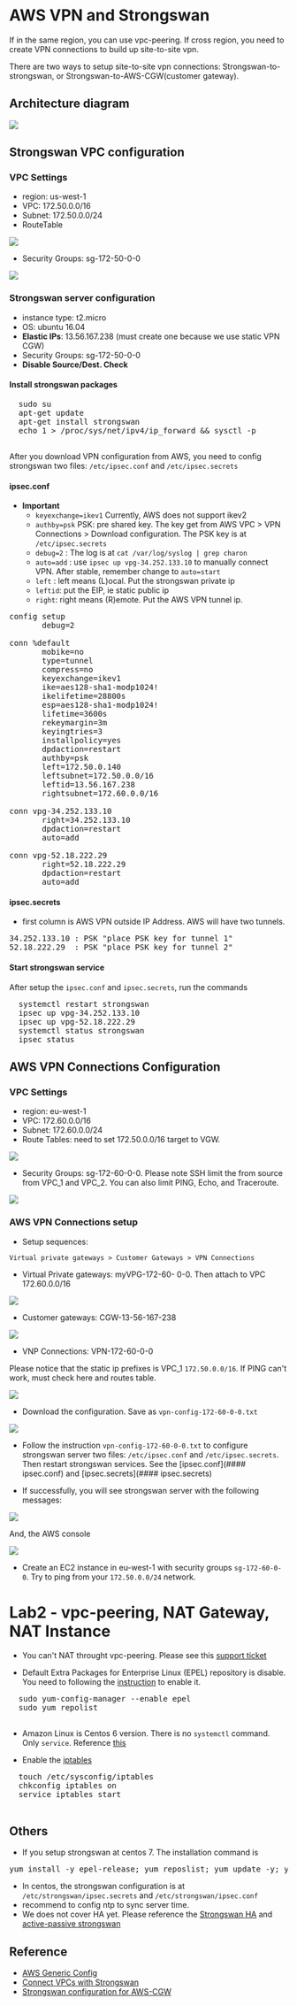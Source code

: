 # AWS VPN and Strongswan

If in the same region, you can use vpc-peering. If cross region, you need to create VPN connections to build up site-to-site vpn.

There are two ways to setup site-to-site vpn connections: Strongswan-to-strongswan, or Strongswan-to-AWS-CGW(customer gateway).

## Architecture diagram

![](/images/dg-strongswan.png)

## Strongswan VPC configuration

### VPC Settings
  * region: us-west-1
  * VPC: 172.50.0.0/16
  * Subnet: 172.50.0.0/24
  * RouteTable

  ![](/images/rtb-172-50-0-0.png)

  * Security Groups: sg-172-50-0-0

  ![](/images/sg-172-50-0-0.png)

### Strongswan server configuration
  * instance type: t2.micro
  * OS: ubuntu 16.04
  * **Elastic IPs**: 13.56.167.238 (must create one because we use static VPN CGW)
  * Security Groups: sg-172-50-0-0
  * **Disable Source/Dest. Check**

#### Install strongswan packages
  <pre>
  sudo su
  apt-get update
  apt-get install strongswan
  echo 1 > /proc/sys/net/ipv4/ip_forward && sysctl -p
  </pre>

After you download VPN configuration from AWS, you need to config strongswan two files: `/etc/ipsec.conf` and `/etc/ipsec.secrets`

#### ipsec.conf
   * **Important**
      * `keyexchange=ikev1` Currently, AWS does not support ikev2
      * `authby=psk` PSK: pre shared key. The key get from AWS VPC > VPN Connections > Download configuration. The PSK key is at `/etc/ipsec.secrets`
      * `debug=2` : The log is at `cat /var/log/syslog | grep charon`
      * `auto=add` : use `ipsec up vpg-34.252.133.10` to manually connect VPN. After stable, remember change to `auto=start`
      * `left` : left means (L)ocal. Put the strongswan private ip
      * `leftid`: put the EIP, ie static public ip
      * `right`: right means (R)emote. Put the AWS VPN tunnel ip.

<pre>
config setup
       debug=2

conn %default
       mobike=no
       type=tunnel
       compress=no
       keyexchange=ikev1
       ike=aes128-sha1-modp1024!
       ikelifetime=28800s
       esp=aes128-sha1-modp1024!
       lifetime=3600s
       rekeymargin=3m
       keyingtries=3
       installpolicy=yes
       dpdaction=restart
       authby=psk
       left=172.50.0.140
       leftsubnet=172.50.0.0/16
       leftid=13.56.167.238
       rightsubnet=172.60.0.0/16

conn vpg-34.252.133.10
       right=34.252.133.10
       dpdaction=restart
       auto=add

conn vpg-52.18.222.29
       right=52.18.222.29
       dpdaction=restart
       auto=add
</pre>

#### ipsec.secrets
   * first column is AWS VPN outside IP Address. AWS will have two tunnels.

<pre>
34.252.133.10 : PSK "place PSK key for tunnel 1"
52.18.222.29  : PSK "place PSK key for tunnel 2"
</pre>

#### Start strongswan service
 After setup the `ipsec.conf` and `ipsec.secrets`, run the commands

<pre>
  systemctl restart strongswan
  ipsec up vpg-34.252.133.10
  ipsec up vpg-52.18.222.29
  systemctl status strongswan
  ipsec status
</pre>

## AWS VPN Connections Configuration

### VPC Settings
  * region: eu-west-1
  * VPC: 172.60.0.0/16
  * Subnet: 172.60.0.0/24
  * Route Tables: need to set 172.50.0.0/16 target to VGW.

  ![](/images/rtb-172-60-0-0.png)

  * Security Groups: sg-172-60-0-0. Please note SSH limit the from source from VPC_1 and VPC_2. You can also limit PING, Echo, and Traceroute.

  ![](/images/sg-172-60-0-0.png)

### AWS VPN Connections setup

  * Setup sequences:

  `Virtual private gateways > Customer Gateways > VPN Connections`

  * Virtual Private gateways: myVPG-172-60-
0-0. Then attach to VPC 172.60.0.0/16

  ![](/images/vpg-172-60-0-0.png)

  * Customer gateways: CGW-13-56-167-238

  ![](/images/cgw-13-56-167-238.png)

  * VNP Connections: VPN-172-60-0-0

  Please notice that the static ip prefixes is VPC_1 `172.50.0.0/16`. If PING can't work, must check here and routes table.

  ![](/images/vpn-172-60-0-0.png)

   * Download the configuration. Save as `vpn-config-172-60-0-0.txt`

   ![](/images/vpn-config-download.png)

   * Follow the instruction `vpn-config-172-60-0-0.txt` to configure strongswan server two files: `/etc/ipsec.conf` and `/etc/ipsec.secrets`. Then restart strongswan services. See the [ipsec.conf](#### ipsec.conf) and [ipsec.secrets](#### ipsec.secrets)

   * If successfully, you will see strongswan server with the following messages:

   ![](/images/strongswan-status-screenshot.png)

   And, the AWS console

   ![](/images/vpn-status-screenshot.png)

   * Create an EC2 instance in eu-west-1 with security groups `sg-172-60-0-0`. Try to ping from your `172.50.0.0/24` network.

# Lab2 - vpc-peering, NAT Gateway, NAT Instance

  * You can't NAT throught vpc-peering. Please see this [support ticket](https://forums.aws.amazon.com/thread.jspa?threadID=157603)

  * Default Extra Packages for Enterprise Linux (EPEL) repository is disable. You need to following the [instruction](https://aws.amazon.com/premiumsupport/knowledge-center/ec2-enable-epel/) to enable it.

  <pre>
  sudo yum-config-manager --enable epel
  sudo yum repolist
  </pre>

  * Amazon Linux is Centos 6 version. There is no `systemctl` command. Only `service`. Reference [this](https://www.reddit.com/r/aws/comments/5fkf40/why_doesnt_the_amazon_linux_distro_have_systemctl/)

  * Enable the [iptables](https://forums.aws.amazon.com/thread.jspa?threadID=56024)

  <pre>
  touch /etc/sysconfig/iptables
  chkconfig iptables on
  service iptables start
  </pre>

## Others
  * If you setup strongswan at centos 7. The installation command is

<pre>
yum install -y epel-release; yum reposlist; yum update -y; yum install -y strongswan vim ntp;
</pre>

  * In centos, the strongswan configuration is at `/etc/strongswan/ipsec.secrets` and `/etc/strongswan/ipsec.conf`
  * recommend to config ntp to sync server time.
  * We does not cover HA yet. Please reference the [Strongswan HA](https://wiki.strongswan.org/projects/strongswan/wiki/HighAvailability) and [active-passive strongswan](https://www.strongswan.org/testing/testresults/ha/active-passive/)


## Reference

* [AWS Generic Config](http://docs.aws.amazon.com/AmazonVPC/latest/NetworkAdminGuide/GenericConfig.html)
* [Connect VPCs with Strongswan]( https://asieira.github.io/connecting-aws-vpcs-with-strongswan.html)
* [Strongswan configuration for AWS-CGW](http://blog.xk72.com/post/155816502544/aws-vpc-vpn-strongswan-configuration)
